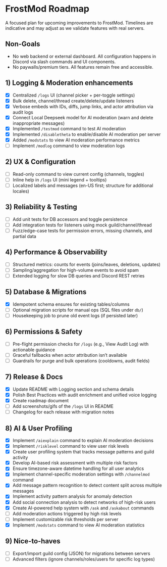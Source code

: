 # FrostMod Roadmap

A focused plan for upcoming improvements to FrostMod. Timelines are indicative and may adjust as we validate features with real servers.

## Non-Goals

- No web backend or external dashboard. All configuration happens in Discord via slash commands and UI components.
- No paywalls/premium tiers. All features remain free and accessible.

## 1) Logging & Moderation enhancements

- [x] Centralized `/logs` UI (channel picker + per-toggle settings)
- [x] Bulk delete, channel/thread create/delete/update listeners
- [x] Verbose embeds with IDs, diffs, jump links, and actor attribution via audit logs
- [x] Connect Local Deepseek model for AI moderation (warn and delete inappropriate messages)
- [x] Implemented `/testmod` command to test AI moderation
- [x] Implemented `/disabletheta` to enable/disable AI moderation per server
- [x] Added `/modstats` to view AI moderation performance metrics
- [ ] Implement `/modlog` command to view moderation logs

## 2) UX & Configuration

- [ ] Read-only command to view current config (channels, toggles)
- [ ] Inline help in `/logs` UI (mini legend + tooltips)
- [ ] Localized labels and messages (en-US first; structure for additional locales)

## 3) Reliability & Testing

- [ ] Add unit tests for DB accessors and toggle persistence
- [ ] Add integration tests for listeners using mock guild/channel/thread
- [ ] Fuzz/edge-case tests for permission errors, missing channels, and partial data

## 4) Performance & Observability

- [ ] Structured metrics: counts for events (joins/leaves, deletions, updates)
- [ ] Sampling/aggregation for high-volume events to avoid spam
- [ ] Extended logging for slow DB queries and Discord REST retries

## 5) Database & Migrations

- [x] Idempotent schema ensures for existing tables/columns
- [ ] Optional migration scripts for manual ops (SQL files under `db/`)
- [ ] Housekeeping job to prune old event logs (if persisted later)

## 6) Permissions & Safety

- [ ] Pre-flight permission checks for `/logs` (e.g., View Audit Log) with actionable guidance
- [ ] Graceful fallbacks when actor attribution isn’t available
- [ ] Guardrails for purge and bulk operations (cooldowns, audit fields)

## 7) Release & Docs

- [x] Update README with Logging section and schema details
- [x] Polish Best Practices with audit enrichment and unified voice logging
- [x] Create roadmap document
- [ ] Add screenshots/gifs of the `/logs` UI in README
- [ ] Changelog for each release with migration notes

## 8) AI & User Profiling

- [x] Implement `/aiexplain` command to explain AI moderation decisions
- [x] Implement `/risklevel` command to view user risk levels
- [x] Create user profiling system that tracks message patterns and guild activity
- [x] Develop AI-based risk assessment with multiple risk factors
- [x] Ensure timezone-aware datetime handling for all user analytics
- [x] Implement channel-specific moderation settings with `/channelmod` command
- [x] Add message pattern recognition to detect content split across multiple messages
- [x] Implement activity pattern analysis for anomaly detection
- [x] Add social connection analysis to detect networks of high-risk users
- [x] Create AI-powered help system with `/ask` and `/askabout` commands
- [ ] Add moderation actions triggered by high risk levels
- [ ] Implement customizable risk thresholds per server
- [x] Implement `/modstats` command to view AI moderation statistics

## 9) Nice-to-haves

- [ ] Export/import guild config (JSON) for migrations between servers
- [ ] Advanced filters (ignore channels/roles/users for specific log types)
